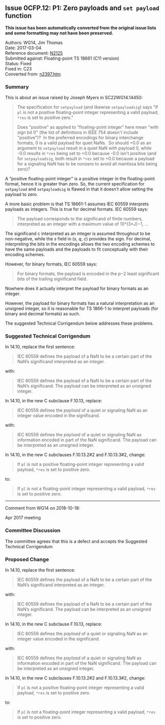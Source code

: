 ## Issue 0CFP.12: P1: Zero payloads and `set payload` function

**This issue has been automatically converted from the original issue lists and some formatting may not have been preserved.**

Authors: WG14, Jim Thomas  
Date: 2017-03-04  
Reference document: [N2125](https://www.open-std.org/jtc1/sc22/wg14/www/docs/n2125.pdf)  
Submitted against: Floating-point TS 18661 (C11 version)  
Status: Fixed  
Fixed in: C23  
Converted from: [n2397.htm](https://www.open-std.org/jtc1/sc22/wg14/www/docs/n2397.htm)

### Summary

This is about an issue raised by Joseph Myers in SC22WG14.14450:

> The specification for `setpayload` (and likewise `setpayloadsig`) says "If `pl`
> is not a positive floating-point integer representing a valid payload, `*res` is
> set to positive zero."
>
> Does "positive" as applied to "floating-point integer" here mean "with sign bit
> 0" (the list of definitions in IEEE 754 doesn't include "positive")?  In the
> preferred encodings for binary interchange formats, 0 is a valid payload for
> quiet NaNs.  So should \+0.0 as an argument to `setpayload` result in a quiet
> NaN with payload 0, while -0.0 results in `*res` being set to \+0.0 because -0.0
> isn't positive (and for `setpayloadsig`, both result in `*res` set to \+0.0
> because a payload for a signaling NaN has to be nonzero to avoid all mantissa
> bits being zero)?

A “positive floating-point integer” is a positive integer in the floating-point
format, hence it is greater than zero. So, the current specification for
`setpayload` and `setpayloadsig` is flawed in that it doesn’t allow setting the
payload to zero.

A more basic problem is that TS 18661-1 assumes IEC 60559 interprets payloads as
integers. This is true for decimal formats. IEC 60559 says:

> The payload corresponds to the significand of finite numbers, interpreted as
> an integer with a maximum value of 10^(3×J)−1, …

The significand c interpreted as an integer is assumed throughout to be
non-negative, while the *s* field in (*s*, *q*, *c*) provides the sign. For
decimal, interpreting the bits in the encodings allows the two encoding schemes
to have the same payloads and the payloads to fit conceptually with their
encoding schemes.

However, for binary formats, IEC 60559 says:

> For binary formats, the payload is encoded in the *p*−2 least significant bits
> of the trailing significand field.

Nowhere does it actually interpret the payload for binary formats as an integer.

However, the payload for binary formats has a natural interpretation as an
unsigned integer, so it is reasonable for TS 1866-1 to interpret payloads (for
binary and decimal formats) as such.

The suggested Technical Corrigendum below addresses these problems.

### Suggested Technical Corrigendum

In 14.10, replace the first sentence:

> IEC 60559 defines the payload of a NaN to be a certain part of the NaN’s
> significand interpreted as an integer.

with:

> IEC 60559 defines the payload of a NaN to be a certain part of the NaN’s
> significand. The payload can be interpreted as an unsigned integer.

In 14.10, in the new C subclause F.10.13, replace:

> IEC 60559 defines the *payload* of a quiet or signaling NaN as an integer value
> encoded in the significand.

with:

> IEC 60559 defines the *payload* of a quiet or signaling NaN as information
> encoded in part of the NaN significand. The payload can be interpreted as an
> unsigned integer.

In 14.10, in the new C subclauses F.10.13.2#2 and F.10.13.3#2, change:

> If `pl` is not a positive floating-point integer representing a valid payload,
> `*res` is set to positive zero.

to:

> If `pl` is not a floating-point integer representing a valid payload, `*res` is
> set to positive zero.

---

Comment from WG14 on 2018-10-18:

Apr 2017 meeting

### Committee Discussion

The committee agrees that this is a defect and accepts the Suggested Technical
Corrigendum

### Proposed Change

In 14.10, replace the first sentence:

> IEC 60559 defines the payload of a NaN to be a certain part of the NaN’s
> significand interpreted as an integer.

with:

> IEC 60559 defines the payload of a NaN to be a certain part of the NaN’s
> significand. The payload can be interpreted as an unsigned integer.

In 14.10, in the new C subclause F.10.13, replace:

> IEC 60559 defines the *payload* of a quiet or signaling NaN as an integer value
> encoded in the significand.

with:

> IEC 60559 defines the *payload* of a quiet or signaling NaN as information
> encoded in part of the NaN significand. The payload can be interpreted as an
> unsigned integer.

In 14.10, in the new C subclauses F.10.13.2#2 and F.10.13.3#2, change:

> If `pl` is not a positive floating-point integer representing a valid payload,
> `*res` is set to positive zero.

to:

> If `pl` is not a floating-point integer representing a valid payload, `*res` is
> set to positive zero.
